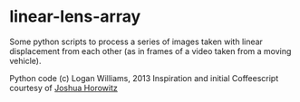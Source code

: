 linear-lens-array
=================

Some python scripts to process a series of images taken with linear displacement from each other (as in frames of a video taken from a moving vehicle).

Python code (c) Logan Williams, 2013
Inspiration and initial Coffeescript courtesy of [Joshua Horowitz](http://web.mit.edu/joshuah/www/)
